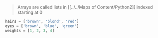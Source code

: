 >Arrays are called lists in [[../../Maps of Content/Python2]]
>indexed starting at 0


```python
hairs = ['brown', 'blond', 'red']
eyes = ['brown', 'blue', 'green']
weights = [1, 2, 3, 4]
```
